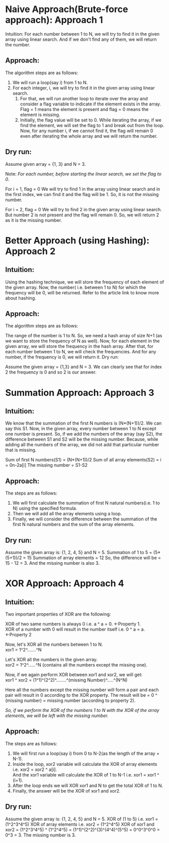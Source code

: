 # Naive Approach(Brute-force approach): Approach 1

Intuition: For each number between 1 to N, we will try to find it in the given array using linear search. And if we don't find any of them, we will return the number.

## Approach: 

The algorithm steps are as follows:

1.  We will run a loop(say i) from 1 to N.
2.  For each integer, i, we will try to find it in the given array using linear search.
    1.  For that, we will run another loop to iterate over the array and consider a flag variable to indicate if the element exists in the array. Flag = 1 means the element is present and flag = 0 means the element is missing.
    2.  Initially, the flag value will be set to 0. While iterating the array, if we find the element, we will set the flag to 1 and break out from the loop.\
        Now, for any number i, if we cannot find it, the flag will remain 0 even after iterating the whole array and we will return the number.

## Dry run:
Assume given array = {1, 3} and N = 3.

Note: *For each number, before starting the linear search, we set the flag to 0*.

For i = 1, flag = 0
We will try to find 1 in the array using linear search and in the first index, we can find it and the flag will be 1. So, it is not the missing number.

For i = 2, flag = 0
We will try to find 2 in the given array using linear search. But number 2 is not present and the flag will remain 0. So, we will return 2 as it is the missing number.



# Better Approach (using Hashing): Approach 2
## Intuition:
Using the hashing technique, we will store the frequency of each element of the given array. Now, the number( i.e. between 1 to N) for which the frequency will be 0, will be returned. Refer to the article link to know more about hashing.

## Approach:
The algorithm steps are as follows:

The range of the number is 1 to N. So, we need a hash array of size N+1 (as we want to store the frequency of N as well).
Now, for each element in the given array, we will store the frequency in the hash array.
After that, for each number between 1 to N, we will check the frequencies. And for any number, if the frequency is 0, we will return it.
Dry run:

Assume the given array = {1,3} and N = 3. We can clearly see that for index 2 the frequency is 0 and so 2 is our answer.


# Summation Approach: Approach 3

## Intuition:

We know that the summation of the first N numbers is (N*(N+1))/2. We can say this S1. Now, in the given array, every number between 1 to N except one number is present. So, if we add the numbers of the array (say S2), the difference between S1 and S2 will be the missing number. Because, while adding all the numbers of the array, we did not add that particular number that is missing.

Sum of first N numbers(S1) = (N*(N+1))/2
Sum of all array elements(S2) = i = 0n-2a[i]
The missing number = S1-S2

## Approach:

The steps are as follows:

1.  We will first calculate the summation of first N natural numbers(i.e. 1 to N) using the specified formula.
2.  Then we will add all the array elements using a loop.
3.  Finally, we will consider the difference between the summation of the first N natural numbers and the sum of the array elements.

## Dry run:

Assume the given array is: {1, 2, 4, 5} and N = 5.
Summation of 1 to 5 = (5*(5+1))/2 = 15
Summation of array elements = 12
So, the difference will be = 15 - 12 = 3.
And the missing number is also 3.



# XOR Approach: Approach 4
## Intuition:

Two important properties of XOR are the following:

XOR of two same numbers is always 0 i.e. a ^ a = 0. ←Property 1.\
XOR of a number with 0 will result in the number itself i.e. 0 ^ a = a.  ←Property 2

Now, let's XOR all the numbers between 1 to N.\
xor1 = 1^2^.......^N

Let's XOR all the numbers in the given array.\
xor2 = 1^2^......^N (contains all the numbers except the missing one).

Now, if we again perform XOR between xor1 and xor2, we will get:\
xor1 ^ xor2 = (1^1)^(2^2)^........^(missing Number)^.....^(N^N)

Here all the numbers except the missing number will form a pair and each pair will result in 0 according to the XOR property. The result will be = 0 ^ (missing number) = missing number (according to property 2).

*So, if we perform the XOR of the numbers 1 to N with the XOR of the array elements, we will be left with the missing number.*

## Approach:

The steps are as follows:

1.  We will first run a loop(say i) from 0 to N-2(as the length of the array = N-1).
2.  Inside the loop, xor2 variable will calculate the XOR of array elements\
    i.e. xor2 = xor2 ^ a[i].\
    And the xor1 variable will calculate the XOR of 1 to N-1 i.e. xor1 = xor1 ^ (i+1).
3.  After the loop ends we will XOR xor1 and N to get the total XOR of 1 to N.
4.  Finally, the answer will be the XOR of xor1 and xor2.

## Dry run:

Assume the given array is: {1, 2, 4, 5} and N = 5.
XOR of (1 to 5) i.e. xor1 = (1^2^3^4^5)
XOR of array elements i.e. xor2 = (1^2^4^5)
XOR of xor1 and xor2 = (1^2^3^4^5) ^ (1^2^4^5)
			= (1^1)^(2^2)^(3)^(4^4)^(5^5)
			= 0^0^3^0^0 = 0^3 = 3.
The missing number is 3.
